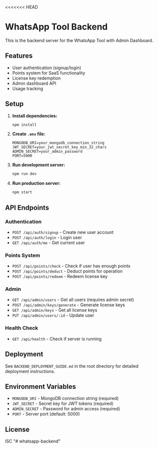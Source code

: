 <<<<<<< HEAD
# WhatsApp Tool Backend

This is the backend server for the WhatsApp Tool with Admin Dashboard.

## Features
- User authentication (signup/login)
- Points system for SaaS functionality
- License key redemption
- Admin dashboard API
- Usage tracking

## Setup

1. **Install dependencies:**
   ```bash
   npm install
   ```

2. **Create `.env` file:**
   ```env
   MONGODB_URI=your_mongodb_connection_string
   JWT_SECRET=your_jwt_secret_key_min_32_chars
   ADMIN_SECRET=your_admin_password
   PORT=5000
   ```

3. **Run development server:**
   ```bash
   npm run dev
   ```

4. **Run production server:**
   ```bash
   npm start
   ```

## API Endpoints

### Authentication
- `POST /api/auth/signup` - Create new user account
- `POST /api/auth/login` - Login user
- `GET /api/auth/me` - Get current user

### Points System
- `POST /api/points/check` - Check if user has enough points
- `POST /api/points/deduct` - Deduct points for operation
- `POST /api/points/redeem` - Redeem license key

### Admin
- `GET /api/admin/users` - Get all users (requires admin secret)
- `POST /api/admin/keys/generate` - Generate license keys
- `GET /api/admin/keys` - Get all license keys
- `PUT /api/admin/users/:id` - Update user

### Health Check
- `GET /api/health` - Check if server is running

## Deployment

See `BACKEND_DEPLOYMENT_GUIDE.md` in the root directory for detailed deployment instructions.

## Environment Variables

- `MONGODB_URI` - MongoDB connection string (required)
- `JWT_SECRET` - Secret key for JWT tokens (required)
- `ADMIN_SECRET` - Password for admin access (required)
- `PORT` - Server port (default: 5000)

## License

ISC "# whatsapp-backend" 